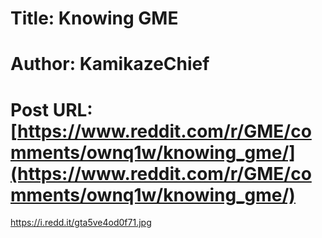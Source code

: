 # Title: Knowing GME
# Author: KamikazeChief
# Post URL: [https://www.reddit.com/r/GME/comments/ownq1w/knowing_gme/](https://www.reddit.com/r/GME/comments/ownq1w/knowing_gme/)


https://i.redd.it/gta5ve4od0f71.jpg